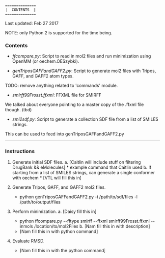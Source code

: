 
    ==============
    |  CONTENTS  |
    ==============
    
Last updated: Feb 27 2017

NOTE: only Python 2 is supported for the time being.


### Contents

* *ffcompare.py*: Script to read in mol2 files and run minimization using OpenMM (or oechem.OESzybki).

* *genTriposGAFFandGAFF2.py*: Script to generate mol2 files with Tripos, GAFF, and GAFF2 atom types.

TODO: remove anything related to 'commands' module.

* *smirff99Frosst.ffxml*: FFXML file for SMIRFF

We talked about everyone pointing to a master copy of the .ffxml file though. (tbd)

* *smi2sdf.py*: Script to generate a collection SDF file from a list of SMILES strings.

This can be used to feed into genTriposGAFFandGAFF2.py

___________________________________________________________________________

### Instructions

1. Generate initial SDF files.
    a. [Caitlin will include stuff on filtering DrugBank && eMolecules]
       * example command that Caitlin used
    b. If starting from a list of SMILES strings, can generate a single conformer with oechem
       * [VTL will fill this in]
   
2. Generate Tripos, GAFF, and GAFF2 mol2 files.
   * python genTriposGAFFandGAFF2.py -i /path/to/sdf/files -l /path/to/output/files
   
3. Perform minimization.
   a. [Daisy fill this in]
      * python ffcompare.py --fftype smirff --ffxml smirff99Frosst.ffxml --inmols /location/to/mol2Files
   b. [Nam fill this in with description]
      * [Nam fill this in with python command]
      
4. Evaluate RMSD.
   * [Nam fill this in with the python command]
